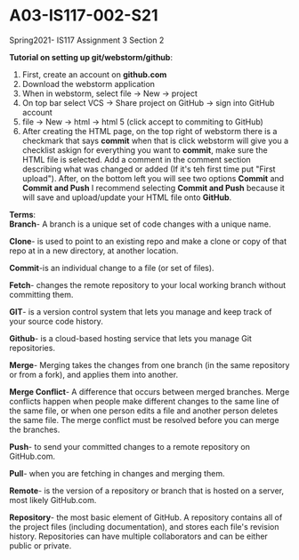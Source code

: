 # A03-IS117-002-S21
Spring2021- IS117 Assignment 3 Section 2

**Tutorial on setting up git/webstorm/github**: <br>
  1. First, create an account on **github.com**<br>
  2. Download the webstorm application<br>
  3. When in webstorm, select file -> New -> project<br>
  4. On top bar select VCS -> Share project on GitHub -> sign into GitHub account<br>
  5. file -> New -> html -> html 5 (click accept to commiting to GitHub)<br>
  6. After creating the HTML page, on the top right of webstorm there is a checkmark that says **commit** when that is click webstorm will give you a checklist askign for everything you want to **commit**, make sure the HTML file is selected. Add a comment in the comment section describing what was changed or added (If it's teh first time put "First upload"). After, on the bottom left you will see two options **Commit** and **Commit and Push** I recommend selecting **Commit and Push** because it will save and upload/update your HTML file onto **GitHub**.<br>


**Terms**:<br>
  **Branch**- A branch is a unique set of code changes with a unique name. 

  **Clone**- is used to point to an existing repo and make a clone or copy of that repo at in a new directory, at another location.

  **Commit**-is an individual change to a file (or set of files). 

  **Fetch**- changes the remote repository to your local working branch without committing them. 

  **GIT**- is a version control system that lets you manage and keep track of your source code history.

  **Github**- is a cloud-based hosting service that lets you manage Git repositories. 

  **Merge**- Merging takes the changes from one branch (in the same repository or from a fork), and applies them into another. 

  **Merge Conflict**- A difference that occurs between merged branches. Merge conflicts happen when people make different changes to the same line of the same file, or when one person edits a file and another person deletes the same file. The merge conflict must be resolved before you can merge the branches.

  **Push**- to send your committed changes to a remote repository on GitHub.com.

  **Pull**- when you are fetching in changes and merging them.

  **Remote**- is the version of a repository or branch that is hosted on a server, most likely GitHub.com. 

  **Repository**- the most basic element of GitHub. A repository contains all of the project files (including documentation), and stores each file's revision history. Repositories can have multiple collaborators and can be either public or private.
